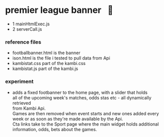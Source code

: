 # premier league banner &nbsp; :football:
- 1 mainHtmlExec.js
- 2 serverCall.js

### reference files
- footballbanner.html is the banner
- ison.html is the file i tested to pull data from Api
- kambistat.css part of the kambi.css
- kambistat.js part of the kambi.js

### experiment
- adds a fixed footbanner to the home page, with a slider that holds    
  all of the upcoming week's matches, odds stas etc - all dynamically retrieved     
  from Kambi Api.    
  Games are then removed when event starts and new ones added every week or as soon as they're made available
  by the Api.    
  Cta links take to the Sport page where the main widget holds additional information, odds, bets about the games.
  
